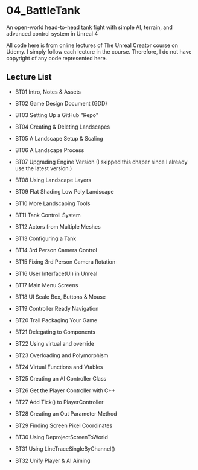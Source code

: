 # 04_BattleTank
An open-world head-to-head tank fight with simple AI, terrain, and advanced control system in Unreal 4

All code here is from online lectures of The Unreal Creator course on Udemy.
I simply follow each lecture in the course.
Therefore, I do not have copyright of any code represented here.

## Lecture List
* BT01 Intro, Notes & Assets
* BT02 Game Design Document (GDD)
* BT03 Setting Up a GitHub "Repo"
* BT04 Creating & Deleting Landscapes
* BT05 A Landscape Setup & Scaling
* BT06 A Landscape Process
* BT07 Upgrading Engine Version (I skipped this chaper since I already use the latest version.)
* BT08 Using Landscape Layers 
* BT09 Flat Shading Low Poly Landscape
* BT10 More Landscaping Tools

* BT11 Tank Controll System
* BT12 Actors from Multiple Meshes
* BT13 Configuring a Tank
* BT14 3rd Person Camera Control
* BT15 Fixing 3rd Person Camera Rotation
* BT16 User Interface(UI) in Unreal
* BT17 Main Menu Screens
* BT18 UI Scale Box, Buttons & Mouse
* BT19 Controller Ready Navigation
* BT20 Trail Packaging Your Game

* BT21 Delegating to Components
* BT22 Using virtual and override
* BT23 Overloading and Polymorphism
* BT24 Virtual Functions and Vtables
* BT25 Creating an AI Controller Class
* BT26 Get the Player Controller with C++
* BT27 Add Tick() to PlayerController
* BT28 Creating an Out Parameter Method
* BT29 Finding Screen Pixel Coordinates
* BT30 Using DeprojectScreenToWorld
* BT31 Using LineTraceSingleByChannel()
* BT32 Unify Player & AI Aiming



